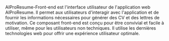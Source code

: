 AIProResume-Front-end est l'interface utilisateur de l'application web AIProResume. 
Il permet aux utilisateurs d'interagir avec l'application et de fournir les informations nécessaires pour générer des CV et des lettres de motivation. 
Ce composant front-end est conçu pour être convivial et facile à utiliser, même pour les utilisateurs non techniques. 
Il utilise les dernières technologies web pour offrir une expérience utilisateur optimale.
